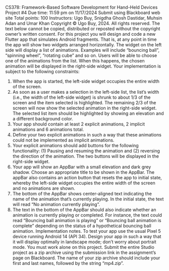 CS378: Framework-Based Software Development for Hand-Held Devices
Project #4
Due time: 11:59 pm on 11/17/2024
Submit using Blackboard web site
Total points: 100
Instructors: Ugo Buy, Snigdha Ghosh Dastidar, Muhsin Adan and Umar Khan
Copyright © Ugo Buy, 2024. All rights reserved.
The text below cannot be copied, distributed or reposted without the copyright owner’s written consent.
For this project you will design and code a new Flutter app that simulates Android fragments. That is, at
any point in time the app will show two widgets arranged horizontally. The widget on the left side will display a
list of animations. Examples will include “bouncing ball”, “spinning wheel”, “rotating cube” and so on. Users
will be able to choose one of the animations from the list. When this happens, the chosen animation will be
displayed in the right-side widget.
Your implementation is subject to the following constraints:
1. When the app is started, the left-side widget occupies the entire width of the screen.
2. As soon as a user makes a selection in the left-side list, the list’s width (i.e., the width of the left-side
widget) is shrunk to about 1/3 of the screen and the item selected is highlighted. The remaining 2/3 of
the screen will now show the selected animation in the right-side widget. The selected list item should
be highlighted by showing an elevation and a different background color.
3. Your app should contain at least 2 explicit animations, 2 implicit animations and 6 animations total.
4. Define your two explicit animations in such a way that these animations could not be implemented as
implicit animations.
5. Your explicit animations should add buttons for the following functionality: (1) Pausing and resuming
the animation and (2) reversing the direction of the animation. The two buttons will be displayed in the
right-side widget.
6. Your app will show an AppBar with a small elevation and dark grey shadow. Choose an appropriate title
to be shown in the AppBar. The appBar also contains an action button that resets the app to initial state,
whereby the left-side widget occupies the entire width of the screen and no animations are shown.
7. The bottom of the AppBar shows center-aligned text indicating the name of the animation that’s currently
playing. In the initial state, the text will read “No animation currently playing”.
8. The text in the bottom of the AppBar should also indicate whether an animation is currently playing or
completed. For instance, the text could read “Bouncing ball animation is playing” or “Bouncing ball
animation is complete” depending on the status of a hypothetical bouncing ball animation.
Implementation notes. To test your app use the usual Pixel 5 device running Android 14 (API 34). Design
your app in such a way that it will display optimally in landscape mode; don’t worry about portrait mode.
You must work alone on this project. Submit the entire Studio project as a zip archive using the submission
link in the assignment’s page on Blackboard. The name of your zip archive should include your first and last
names, followed by the string “mp4.zip”.
